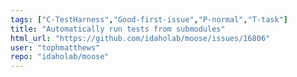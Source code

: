 ```yaml
---
tags: ["C-TestHarness","Good-first-issue","P-normal","T-task"]
title: "Automatically run tests from submodules"
html_url: "https://github.com/idaholab/moose/issues/16806"
user: "tophmatthews"
repo: "idaholab/moose"
---
```


